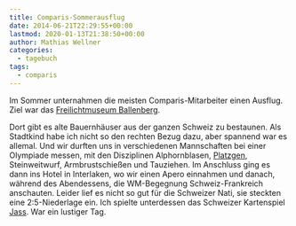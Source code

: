```yaml
---
title: Comparis-Sommerausflug
date: 2014-06-21T22:29:55+00:00
lastmod: 2020-01-13T21:38:50+00:00
author: Mathias Wellner
categories:
  - tagebuch
tags:
  - comparis
---
```

Im Sommer unternahmen die meisten Comparis-Mitarbeiter einen Ausflug. Ziel war das <a href="http://www.ballenberg.ch/" target="_blank">Freilichtmuseum Ballenberg</a>. 
<!--more-->

Dort gibt es alte Bauernhäuser aus der ganzen Schweiz zu bestaunen. Als Stadtkind habe ich nicht so den rechten Bezug dazu, aber spannend war es allemal. Und wir durften uns in verschiedenen Mannschaften bei einer Olympiade messen, mit den Disziplinen Alphornblasen, <a href="http://de.wikipedia.org/wiki/Platzgen" target="_blank">Platzgen</a>, Steinweitwurf, Armbrustschießen und Tauziehen. Im Anschluss ging es dann ins Hotel in Interlaken, wo wir einen Apero einnahmen und danach, während des Abendessens, die WM-Begegnung Schweiz-Frankreich anschauten. Leider lief es nicht so gut für die Schweizer Nati, sie steckten eine 2:5-Niederlage ein. Ich spielte unterdessen das Schweizer Kartenspiel <a href="http://de.wikipedia.org/wiki/Jass" target="_blank">Jass</a>. War ein lustiger Tag. 
